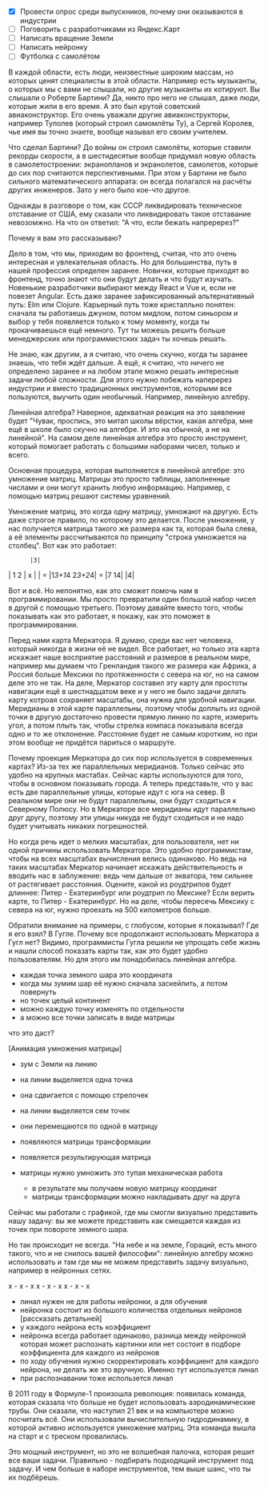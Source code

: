 - [x] Провести опрос среди выпускников, почему они оказываются в индустрии
- [ ] Поговорить с разработчиками из Яндекс.Карт
- [ ] Написать вращение Земли
- [ ] Написать нейронку
- [ ] Футболка с самолётом

В каждой области, есть люди, неизвестные широким массам, но которых ценят специалисты в этой области. Например есть музыканты, о которых мы с вами не слышали, но другие музыканты их котируют. Вы слышали о Роберте Бартини? Да, никто про него не слышал, даже люди, которые жили в его время. А это был крутой советский авиаконструктор. Его очень уважали другие авиаконструкторы, например Туполев (который строил самомлёты Ту), а Сергей Королев, чье имя вы точно знаете, вообще называл его своим учителем.

Что сделал Бартини? До войны он строил самолёты, которые ставили рекорды скорости, а в шестидесятые вообще придумал новую область в самолетостроении: экранопланов и экранолетов, самолетов, которые до сих пор считаются перспективными. При этом у Бартини не было сильного математического аппарата: он всегда полагался на расчёты других инженеров. Зато у него было кое-что другое.

Однажды в разговоре о том, как СССР ликвидировать техническое отставание от США, ему сказали что ликвидировать такое отставание невозомжно. На что он ответил: "А что, если бежать напреререз?"

Почему я вам это рассказываю?

Дело в том, что мы, приходим во фронтенд, считая, что это очень интересная и увлекательная область. Но для большинства, путь в нашей профессия определен заранее. Новички, которые приходят во фронтенд, точно знают что они будут делать и что будут изучать. Новенькие разработчики выбирают между React и Vue и, если не повезет Angular. Есть даже заранее зафиксированный альтернативный путь: Elm или Clojure. Карьерный путь тоже кристалльно понятен: сначала ты работаешь джуном, потом мидлом, потом синьором и выбор у тебя появляется только к тому моменту, когда ты прокачиваешься ещё немного. Тут ты можешь решить больше менеджерских или программистских задач ты хочешь решать.

Не знаю, как другим, а я считаю, что очень скучно, когда ты заранее знаешь, что тебя ждёт дальше. А ещё, я считаю, что ничего не определено заранее и на любом этапе можно решать интересные задачи любой сложности. Для этого нужно побежать наперерез индустрии и вместо традиционных инструментов, которыми все пользуются, выучить один необычный. Например, линейную алгебру.

Линейная алгебра? Наверное, адекватная реакция на это заявление будет "Чувак, проспись, это митап школы вёрстки, какая алгебра, мне ещё в школе было скучно на алгебре. И это на обычной, а не на линейной". На самом деле линейная алгебра это просто инструмент, который помогает работать с большими наборами чисел, только и всего.

Основная процедура, которая выполняется в линейной алгебре: это умножение матриц. Матрицы это просто таблицы, заполненные числами и они могут хранить любую информацию. Например, с помощью матриц решают системы уравнений.

Умножение матриц, это когда одну матрицу, умножают на другую. Есть даже строгое правило, по которому это делается. После умножения, у нас получается матрица такого же размера как та, которая была слева, а её элементы рассчитываются по принципу "строка умножается на столбец". Вот как это работает:

          |3|
| 1 2 | x | |  = |1*3+1*4  2*3+2*4| = |7 14|
          |4|

Вот и всё. Но непонятно, как это сможет помочь нам в программировании. Мы просто превратили один большой набор чисел в другой с помощью третьего. Поэтому давайте вместо того, чтобы показывать как это работает, я покажу, как это поможет в программировании.

Перед нами карта Меркатора. Я думаю, среди вас нет человека, который никогда в жизни её не видел. Все работает, но только эта карта искажает наше восприятие расстояний и размеров в реальном мире, например мы думаем что Гренландия такого же размера как Африка, а Россия больше Мексики по протяженности с севера на юг, но на самом деле это не так. На деле, Меркатор составил эту карту для простоты навигации ещё в шестнадцатом веке и у него не было задачи делать карту котроая сохраняет масштабы, она нужна для удобной навигации. Меридианы в этой карте параллельны, поэтому чтобы доплыть из одной точки в другую достаточно провести прямую линию по карте, измерить угол, а потом плыть так, чтобы стрелка компаса показывала всегда одно и то же отклонение. Расстояние будет не самым коротким, но при этом вообще не придётся париться о маршруте.

Почему проекция Меркатора до сих пор используется в современных картах? Из-за тех же параллельных меридианов. Только сейчас это удобно на крупных мастабах. Сейчас карты используются для того, чтобы в основном показывать города. А теперь представьте, что у вас есть две параллельные улицы, которые идут с юга на север. В реальном мире они не будут параллельны, они будут сходиться к Северному Полюсу. Но в Меркаторе все меридианы идут параллельно друг другу, поэтому эти улицы никуда не будут сходиться и не надо будет учитывать никаких погрешностей.

Но когда речь идет о мелких масштабах, для пользователя, нет ни одной причины использовать Меркатора. Это удобно программистам, чтобы на всех масштабах вычисления велись одинаково. Но ведь на таких масштабах Меркатор начинает искажать действительность и вводить нас в заблужение: ведь чем дальше от экватора, тем сильнее от растягивает расстояния. Оцените, какой из роудтрипов будет длиннее: Питер - Екатеринбург или роудтрип по Мексике? Если верить карте, то Питер - Екатеринбург. Но на деле, чтобы пересечь Мексику с севера на юг, нужно проехать на 500 километров больше.

Обратили внимание на примеры, с глобусом, которые я показывал? Где я его взял? В Гугле. Почему все продолжают использовать Меркатора а Гугл нет? Видимо, программисты Гугла решили не упрощать себе жизнь и нашли способ показать карты так, как это будет удобно пользователям. Но для этого им понадобилась линейная алгебра.

- каждая точка земного шара это координата
- когда мы зумим шар её нужно сначала заскейлить, а потом повернуть
- но точек целый континент
- можно каждую точку изменять по отдельности
- а можно все точки записать в виде матрицы

что это даст?

[Анимация умножения матрицы]
- зум с Земли на линию
- на линии выделяется одна точка
- она сдвигается с помощю стрелочек
- на линии выделяется сем точек
- они перемещаются по одной в матрицу
- появляются матрицы трансформации
- появляется результирующая матрица

- матрицы нужно умножить это тупая механическая работа
    - в результате мы получаем новую матрицу координат
    - матрицы трансформации можно накладывать друг на друга

Сейчас мы работали с графикой, где мы смогли визуально представить нашу задачу: вы же можете представить как смещается каждая из точек при повороте земного шара.

Но так происходит не всегда. "На небе и на земле, Гораций, есть много такого, что и не снилось вашей философии": линейную алгебру можно использовать и там где мы не можем представить задачу визуально, например в нейронных сетях.


 x  -   x  -  x
 x  -   x  -  x
 x  -   x  -  x


- линал нужен не для работы нейронки, а для обучения
- нейронка состоит из большого количества отдельных нейронов [рассказать детальней]
- у каждого нейрона есть коэффициент
- нейронка всегда работает одинаково, разница между нейронкой которая может распознать картинки или нет состоит в подборе коэффициента для каждого из нейронов
- по ходу обучения нужно скорректировать коэффициент для каждого нейрона, не делать же это вручную. Именно тут используется линал
- при распознавании тоже использется линал

В 2011 году в Формуле-1 произошла революция: появилась команда, которая сказала что больше не будет использовать аэродинамические трубы. Они сказали, что наступил 21 век и на компьютере можно посчитать всё. Они использовали вычислительную гидродинамику, в которой активно используется умножение матриц. Эта команда вышла на старт и с треском провалилась.

Это мощный инструмент, но это не волшебная палочка, которая решит все ваши задачи. Правильно - подбирать подходящий инструмент под задачу. И чем больше в наборе инструментов, тем выше шанс, что ты их подбёрешь.
